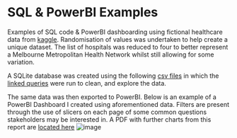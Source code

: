 # SQL & PowerBI Examples
Examples of SQL code & PowerBI dashboarding using fictional healthcare data from [kaggle](https://www.kaggle.com/datasets/prasad22/healthcare-dataset). Randomisation of values was undertaken to help create a unique dataset. The list of hospitals was reduced to four to better represent a Melbourne Metropolitan Health Network whilst still allowing for some variation.

A SQLite database was created using the following [csv files](example_healthcare_data) in which the [linked queries](health_care_kaggle_queries.sql) were run to clean, and explore the data.

The same data was then exported to PowerBI. Below is an example of a PowerBI Dashboard I created using aforementioned data. Filters are present through the use of slicers on each page of some common questions stakeholders may be interested in.
A PDF with further charts from this report are [located here](github_healthcare_dashboard_example.pdf)
![image](https://github.com/user-attachments/assets/096adaa9-7be5-4393-92d2-b7b6f95afc6b)

